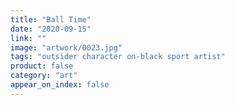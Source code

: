 ```yaml
---
title: "Ball Time"
date: "2020-09-15"
link: ""
image: "artwork/0023.jpg"
tags: "outsider character on-black sport artist"
product: false
category: "art"
appear_on_index: false
---
```

